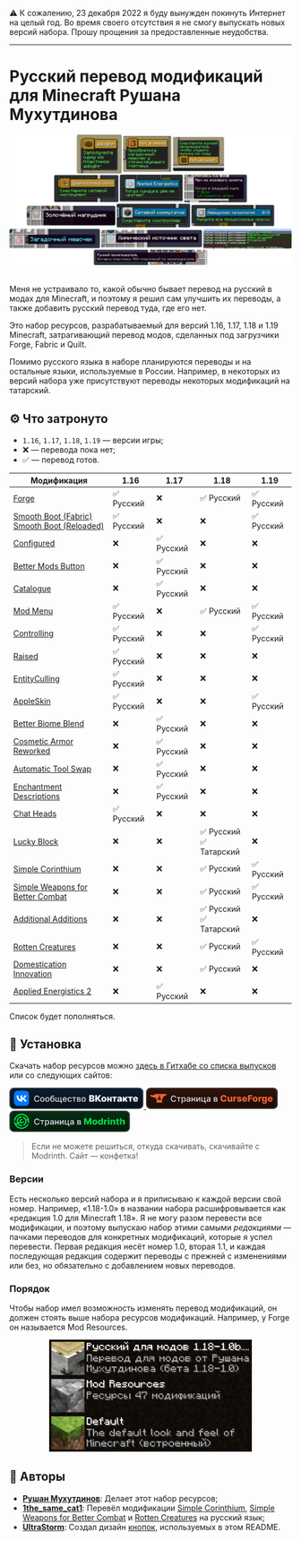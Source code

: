 ⚠️ К сожалению, 23 декабря 2022 я буду вынужден покинуть Интернет на целый год. Во время своего отсутствия я не смогу выпускать новых версий набора. Прошу прощения за предоставленные неудобства.

---

# Русский перевод модификаций для Minecraft Рушана Мухутдинова

<div align="center">
    <img src="Разное/preview.png">
    <br>
    <br>
    <!--<a href="https://github.com/RushanM/Minecraft-Mods-Russian-Translation/wiki/%D0%9F%D0%BE%D0%BC%D0%BE%D1%89%D1%8C-%D1%81-%D0%BF%D0%B5%D1%80%D0%B5%D0%B2%D0%BE%D0%B4%D0%BE%D0%BC">
        <img height="38" src="Разное/translate.svg">
    </a>-->
</div>

Меня не устраивало то, какой обычно бывает перевод на русский в модах для Minecraft, и поэтому я решил сам улучшить их переводы, а также добавить русский перевод туда, где его нет.

Это набор ресурсов, разрабатываемый для версий 1.16, 1.17, 1.18 и 1.19 Minecraft, затрагивающий перевод модов, сделанных под загрузчики Forge, Fabric и Quilt.

Помимо русского языка в наборе планируются переводы и на остальные языки, используемые в России. Например, в некоторых из версий набора уже присутствуют переводы некоторых модификаций на татарский.

## ⚙️ Что затронуто

* `1.16`, `1.17`, `1.18`, `1.19` — версии игры;
* ❌ — перевода пока нет;
* ✅ — перевод готов.

| Модификация | 1.16 | 1.17 | 1.18 | 1.19 |
| - | - | - | - | - |
| [Forge](https://files.minecraftforge.net/net/minecraftforge/forge) | ✅ Русский | ❌ | ✅ Русский | ✅ Русский |
| [Smooth Boot (Fabric)](https://modrinth.com/mod/smoothboot-fabric)<br>[Smooth Boot (Reloaded)](https://modrinth.com/mod/smooth-boot-reloaded) | ✅ Русский | ❌ | ❌ | ✅ Русский |
| [Configured](https://www.curseforge.com/minecraft/mc-mods/configured) | ❌ | ✅ Русский | ❌ | ❌ |
| [Better Mods Button](https://modrinth.com/mod/better-mods-button) | ❌ | ✅ Русский | ❌ | ❌ |
| [Catalogue](https://www.curseforge.com/minecraft/mc-mods/catalogue) | ❌ | ✅ Русский | ❌ | ❌ |
| [Mod Menu](https://modrinth.com/mod/modmenu) | ✅ Русский | ❌ | ✅ Русский | ✅ Русский |
| [Controlling](https://beta.curseforge.com/minecraft/mc-mods/controlling) | ✅ Русский | ❌ | ❌ | ✅ Русский |
| [Raised](https://modrinth.com/mod/raised) | ✅ Русский | ❌ | ❌ | ❌ |
| [EntityCulling](https://modrinth.com/mod/entityculling) | ✅ Русский | ❌ | ❌ | ❌ |
| [AppleSkin](https://modrinth.com/mod/appleskin) | ✅ Русский | ❌ | ❌ | ✅ Русский |
| [Better Biome Blend](https://modrinth.com/mod/better-biome-blend) | ❌ | ✅ Русский | ❌ | ❌ |
| [Cosmetic Armor Reworked](https://www.curseforge.com/minecraft/mc-mods/cosmetic-armor-reworked) | ❌ | ✅ Русский | ❌ | ❌ |
| [Automatic Tool Swap](https://www.curseforge.com/minecraft/mc-mods/automatic-tool-swap) | ❌ | ✅ Русский | ❌ | ❌ |
| [Enchantment Descriptions](https://www.curseforge.com/minecraft/mc-mods/enchantment-descriptions) | ❌ | ✅ Русский | ❌ | ❌ |
| [Chat Heads](https://modrinth.com/mod/chat-heads) | ✅ Русский | ❌ | ❌ | ❌ |
| [Lucky Block](https://www.luckyblockmod.com) | ❌ | ❌ | ✅ Русский<br>✅ Татарский | ❌ |
| [Simple Corinthium](https://www.curseforge.com/minecraft/mc-mods/simple-corinthium) | ❌ | ❌ | ✅ Русский | ✅ Русский |
| [Simple Weapons for Better Combat](https://www.curseforge.com/minecraft/mc-mods/simple-weapons-for-better-combat) | ❌ | ❌ | ✅ Русский | ✅ Русский |
| [Additional Additions](https://modrinth.com/mod/addadd) | ❌ | ❌ | ✅ Русский<br>✅ Татарский | ❌ |
| [Rotten Creatures](https://modrinth.com/mod/rottencreatures) | ❌ | ❌ | ✅ Русский | ✅ Русский |
| [Domestication Innovation](https://www.curseforge.com/minecraft/mc-mods/domestication-innovation) | ❌ | ❌ | ✅ Русский | ❌ |
| [Applied Energistics 2](https://www.curseforge.com/minecraft/mc-mods/applied-energistics-2) | ❌ | ✅ Русский | ❌ | ❌ |

Список будет пополняться.

## 🚀 Установка

Скачать набор ресурсов можно [здесь в Гитхабе со списка выпусков](https://github.com/RushanM/Minecraft-Mods-Russian-Translation/releases) или со следующих сайтов:

<a href="https://vk.com/mc4444">
    <img height="38" src="Разное/vk.svg">
</a>

<a href="https://www.curseforge.com/minecraft/texture-packs/mods-ru">
    <img height="38" src="Разное/curseforge.svg">
</a>
<br>
<a href="https://modrinth.com/resourcepack/mods-ru">
    <img height="38" src="Разное/modrinth.svg">
</a>

<br>

> Если не можете решиться, откуда скачивать, скачивайте с Modrinth. Сайт — конфетка!

### Версии

Есть несколько версий набора и я приписываю к каждой версии свой номер. Например, «1.18-1.0» в названии набора расшифровывается как «редакция 1.0 для Minecraft 1.18». Я не могу разом перевести все модификации, и поэтому выпускаю набор этими самыми *редакциями* — пачками переводов для конкретных модификаций, которые я успел перевести. Первая редакция несёт номер 1.0, вторая 1.1, и каждая последующая редакция содержит переводы с прежней с изменениями или без, но обязательно с добавлением новых переводов.

<!-- ### Скачивание

Поместите скачанный архив в папку resourcepacks в папке .minecraft.

Включите набор в игре. -->

### Порядок

Чтобы набор имел возможность изменять перевод модификаций, он должен стоять выше набора ресурсов модификаций. Например, у Forge он называется Mod Resources.

<div align="center">
    <img height="200" src="Разное/order.png">
</div>

## 📛 Авторы

* [**Рушан Мухутдинов**](https://github.com/RushanM): Делает этот набор ресурсов;
* [**1the_same_cat1**](https://www.curseforge.com/members/1the_same_cat1): Перевёл модификации [Simple Corinthium](https://www.curseforge.com/minecraft/mc-mods/simple-corinthium), [Simple Weapons for Better Combat](https://www.curseforge.com/minecraft/mc-mods/simple-weapons-for-better-combat) и [Rotten Creatures](https://modrinth.com/mod/rottencreatures) на русский язык;
* [**UltraStorm**](https://github.com/intergrav): Создал дизайн [кнопок](https://github.com/intergrav/devins-badges), используемых в этом README.
